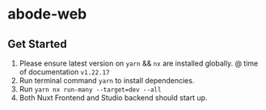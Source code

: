 # abode-web

## Get Started

1.  Please ensure latest version on `yarn` && `nx` are installed globally. @ time of documentation `v1.22.17`
2.  Run terminal command `yarn` to install dependencies.
3.  Run `yarn nx run-many --target=dev --all`
4.  Both Nuxt Frontend and Studio backend should start up.
